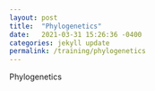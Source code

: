 ```yaml
---
layout: post
title:  "Phylogenetics"
date:   2021-03-31 15:26:36 -0400
categories: jekyll update
permalink: /training/phylogenetics
---
```


Phylogenetics